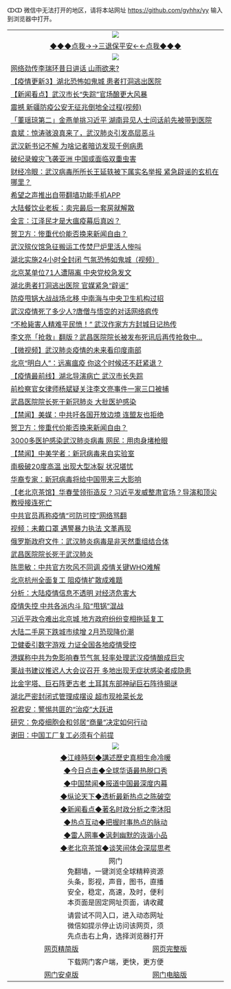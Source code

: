 ↀↀ 微信中无法打开的地区，请将本站网址 https://github.com/gyhhx/yy 输入到浏览器中打开。 

 <table>
  <tr>
    <td colspan="2" align=center><img src="https://github.com/gyhhx/image-upload/blob/master/3t%20(1).jpg"></td>
 </tr>
 <tr><td colspan="2" align="center"><a href="https://xball.casa/oo.aspx?name=ogQuit&key=eqxowaguscvmxdgc&from=yy">◆◆◆点我→→三退保平安←←点我◆◆◆</a></td></tr>
  <tr>
    <td colspan="2" align=center><img src="https://cdn.jsdelivr.net/gh/gyoupiodf/im1/%E7%BD%91%E9%97%A8%E6%96%B0%E9%97%BB1.jpg"></td>
 </tr>
<tr><td colspan="2" align="left"><a href="https://xball.casa/oo.aspx?name=c1132105&key=eqxowaguscvmxdgc&from=yy">网络劲传李瑞环昔日讲话 山雨欲来?</a></td></tr>
<tr><td colspan="2" align="left"><a href="https://xball.casa/oo.aspx?name=c1131771&key=eqxowaguscvmxdgc&from=yy">【疫情更新3】湖北恐怖如鬼城 患者打洞逃出医院</a></td></tr>
<tr><td colspan="2" align="left"><a href="https://xball.casa/oo.aspx?name=c1132138&key=eqxowaguscvmxdgc&from=yy">【新闻看点】武汉市长“失踪”官场酿更大风暴</a></td></tr>
<tr><td colspan="2" align="left"><a href="https://xball.casa/oo.aspx?name=c1132150&key=eqxowaguscvmxdgc&from=yy">震撼 新疆防疫公安无征兆倒地全过程(视频)</a></td></tr>
<tr><td colspan="2" align="left"><a href="https://xball.casa/oo.aspx?name=c1132166&key=eqxowaguscvmxdgc&from=yy">「董瑶琼第二」金燕单挑习近平 湖南异见人士问话前先被带到医院</a></td></tr>
<tr><td colspan="2" align="left"><a href="https://xball.casa/oo.aspx?name=c1132113&key=eqxowaguscvmxdgc&from=yy">袁斌：惊涛骇浪真来了，武汉肺炎引发高层恶斗</a></td></tr>
<tr><td colspan="2" align="left"><a href="https://xball.casa/oo.aspx?name=c1132180&key=eqxowaguscvmxdgc&from=yy">武汉新书记不解 为啥记者暗访发现千例病患</a></td></tr>
<tr><td colspan="2" align="left"><a href="https://xball.casa/oo.aspx?name=c1132182&key=eqxowaguscvmxdgc&from=yy">破纪录蝗灾飞袭亚洲 中国或面临双重虫害</a></td></tr>
<tr><td colspan="2" align="left"><a href="https://xball.casa/oo.aspx?name=c1132143&key=eqxowaguscvmxdgc&from=yy">财经冷眼：武汉病毒所所长王延轶被下属实名举报 紧急辟谣的玄机在哪里？</a></td></tr>
<tr><td colspan="2" align="left"><a href="https://xball.casa/oo.aspx?name=c1132202&key=eqxowaguscvmxdgc&from=yy">希望之声推出自带翻墙功能手机APP</a></td></tr>
<tr><td colspan="2" align="left"><a href="https://xball.casa/oo.aspx?name=c1132194&key=eqxowaguscvmxdgc&from=yy">大陆餐饮业老板：卖完最后一套房就解散</a></td></tr>
<tr><td colspan="2" align="left"><a href="https://xball.casa/oo.aspx?name=c1132140&key=eqxowaguscvmxdgc&from=yy">金言：江泽民才是大瘟疫幕后真凶？</a></td></tr>
<tr><td colspan="2" align="left"><a href="https://xball.casa/oo.aspx?name=c1132197&key=eqxowaguscvmxdgc&from=yy">贺卫方：惨重代价能否换来新闻自由？</a></td></tr>
<tr><td colspan="2" align="left"><a href="https://xball.casa/oo.aspx?name=c1132171&key=eqxowaguscvmxdgc&from=yy">武汉殡仪馆急征搬运工传焚尸炉里活人惨叫</a></td></tr>
<tr><td colspan="2" align="left"><a href="https://xball.casa/oo.aspx?name=c1132183&key=eqxowaguscvmxdgc&from=yy">湖北实施24小时全封闭 气氛恐怖如鬼城（视频）</a></td></tr>
<tr><td colspan="2" align="left"><a href="https://xball.casa/oo.aspx?name=c1132200&key=eqxowaguscvmxdgc&from=yy">北京某单位71人遭隔离 中央党校急发文</a></td></tr>
<tr><td colspan="2" align="left"><a href="https://xball.casa/oo.aspx?name=c1132114&key=eqxowaguscvmxdgc&from=yy">湖北患者打洞逃出医院 官媒紧急“辟谣”</a></td></tr>
<tr><td colspan="2" align="left"><a href="https://xball.casa/oo.aspx?name=c1132131&key=eqxowaguscvmxdgc&from=yy">防疫甩锅大战战场北移 中南海与中央卫生机构过招</a></td></tr>
<tr><td colspan="2" align="left"><a href="https://xball.casa/oo.aspx?name=c1132170&key=eqxowaguscvmxdgc&from=yy">武汉疫情死了多少人?唐僧与悟空的对话网络疯传</a></td></tr>
<tr><td colspan="2" align="left"><a href="https://xball.casa/oo.aspx?name=c1132222&key=eqxowaguscvmxdgc&from=yy">“不枪毙害人精难平民愤！” 武汉作家方方封城日记热传</a></td></tr>
<tr><td colspan="2" align="left"><a href="https://xball.casa/oo.aspx?name=c1132209&key=eqxowaguscvmxdgc&from=yy">李文亮「抢救」翻版？武昌医院院长被发布死讯后再传抢救中…</a></td></tr>
<tr><td colspan="2" align="left"><a href="https://xball.casa/oo.aspx?name=c1132184&key=eqxowaguscvmxdgc&from=yy">【微视频】武汉肺炎疫情的未来看印度南部</a></td></tr>
<tr><td colspan="2" align="left"><a href="https://xball.casa/oo.aspx?name=c1132193&key=eqxowaguscvmxdgc&from=yy">北京“明白人”：远离瘟疫 你这个时候还不赶紧退？</a></td></tr>
<tr><td colspan="2" align="left"><a href="https://xball.casa/oo.aspx?name=c1132216&key=eqxowaguscvmxdgc&from=yy">【疫情最前线】湖北导演病亡 武汉市长失踪</a></td></tr>
<tr><td colspan="2" align="left"><a href="https://xball.casa/oo.aspx?name=c1132187&key=eqxowaguscvmxdgc&from=yy">前检察官女律师杨斌疑关注李文亮事件一家三口被捕</a></td></tr>
<tr><td colspan="2" align="left"><a href="https://xball.casa/oo.aspx?name=c1132127&key=eqxowaguscvmxdgc&from=yy">武昌医院院长死于新冠肺炎 大批医护感染</a></td></tr>
<tr><td colspan="2" align="left"><a href="https://xball.casa/oo.aspx?name=c1132206&key=eqxowaguscvmxdgc&from=yy">【禁闻】美媒：中共吁各国开放边境 连盟友也拒绝</a></td></tr>
<tr><td colspan="2" align="left"><a href="https://xball.casa/oo.aspx?name=c1132130&key=eqxowaguscvmxdgc&from=yy">贺卫方：惨重代价能否换来新闻自由？</a></td></tr>
<tr><td colspan="2" align="left"><a href="https://xball.casa/oo.aspx?name=c1132220&key=eqxowaguscvmxdgc&from=yy">3000多医护感染武汉肺炎病毒 网民：用肉身堵枪眼</a></td></tr>
<tr><td colspan="2" align="left"><a href="https://xball.casa/oo.aspx?name=c1132205&key=eqxowaguscvmxdgc&from=yy">【禁闻】中美学者：新冠病毒来自实验室</a></td></tr>
<tr><td colspan="2" align="left"><a href="https://xball.casa/oo.aspx?name=c1132189&key=eqxowaguscvmxdgc&from=yy">南极破20度高温 出现大型冰裂 状况堪忧</a></td></tr>
<tr><td colspan="2" align="left"><a href="https://xball.casa/oo.aspx?name=c1132128&key=eqxowaguscvmxdgc&from=yy">华裔专家：新冠病毒将给中国带来三大影响</a></td></tr>
<tr><td colspan="2" align="left"><a href="https://xball.casa/oo.aspx?name=c1132144&key=eqxowaguscvmxdgc&from=yy">【老北京茶馆】华春莹领衔造反？习近平发威整肃官场？导演和顶尖教授接连死亡</a></td></tr>
<tr><td colspan="2" align="left"><a href="https://xball.casa/oo.aspx?name=c1132126&key=eqxowaguscvmxdgc&from=yy">中共官员再称疫情“可防可控”网络骂翻</a></td></tr>
<tr><td colspan="2" align="left"><a href="https://xball.casa/oo.aspx?name=c1132075&key=eqxowaguscvmxdgc&from=yy">视频：未戴口罩 遇警暴力执法 文革再现</a></td></tr>
<tr><td colspan="2" align="left"><a href="https://xball.casa/oo.aspx?name=c1132121&key=eqxowaguscvmxdgc&from=yy">俄罗斯政府文件：武汉肺炎病毒是非天然重组结合体</a></td></tr>
<tr><td colspan="2" align="left"><a href="https://xball.casa/oo.aspx?name=c1132223&key=eqxowaguscvmxdgc&from=yy">武昌医院院长死于武汉肺炎</a></td></tr>
<tr><td colspan="2" align="left"><a href="https://xball.casa/oo.aspx?name=c1132203&key=eqxowaguscvmxdgc&from=yy">陈思敏：中共官方吹风不同调 疫情关键WHO难解</a></td></tr>
<tr><td colspan="2" align="left"><a href="https://xball.casa/oo.aspx?name=c1132165&key=eqxowaguscvmxdgc&from=yy">北京杭州全面复工 阻疫情扩散成难题</a></td></tr>
<tr><td colspan="2" align="left"><a href="https://xball.casa/oo.aspx?name=c1132201&key=eqxowaguscvmxdgc&from=yy">分析：大陆疫情信息不透明 对经济危害大</a></td></tr>
<tr><td colspan="2" align="left"><a href="https://xball.casa/oo.aspx?name=c1132118&key=eqxowaguscvmxdgc&from=yy">疫情失控 中共各派内斗 陷“甩锅”混战</a></td></tr>
<tr><td colspan="2" align="left"><a href="https://xball.casa/oo.aspx?name=c1132142&key=eqxowaguscvmxdgc&from=yy">习近平政令难出北京城 地方政府纷纷变相拖延复工</a></td></tr>
<tr><td colspan="2" align="left"><a href="https://xball.casa/oo.aspx?name=c1132108&key=eqxowaguscvmxdgc&from=yy">大陆二手房下跌城市续增 2月恐现降价潮</a></td></tr>
<tr><td colspan="2" align="left"><a href="https://xball.casa/oo.aspx?name=c1132169&key=eqxowaguscvmxdgc&from=yy">卫健委引数字游戏 力证全国各地疫情受控</a></td></tr>
<tr><td colspan="2" align="left"><a href="https://xball.casa/oo.aspx?name=c1132172&key=eqxowaguscvmxdgc&from=yy">港媒称中共为免影响春节气氛 轻率处理武汉疫情酿成巨灾</a></td></tr>
<tr><td colspan="2" align="left"><a href="https://xball.casa/oo.aspx?name=c1132163&key=eqxowaguscvmxdgc&from=yy">栗战书建议推迟人大会议召开 多地出现无症状感染者成隐患</a></td></tr>
<tr><td colspan="2" align="left"><a href="https://xball.casa/oo.aspx?name=c1132124&key=eqxowaguscvmxdgc&from=yy">比金字塔、巨石阵更古老 土耳其东部神祕巨石阵待揭谜</a></td></tr>
<tr><td colspan="2" align="left"><a href="https://xball.casa/oo.aspx?name=c1132139&key=eqxowaguscvmxdgc&from=yy">湖北严密封闭式管理成摆设 超市现抢菜长龙</a></td></tr>
<tr><td colspan="2" align="left"><a href="https://xball.casa/oo.aspx?name=c1132153&key=eqxowaguscvmxdgc&from=yy">祝君安：警惕共匪的“治疫”大跃进</a></td></tr>
<tr><td colspan="2" align="left"><a href="https://xball.casa/oo.aspx?name=c1132148&key=eqxowaguscvmxdgc&from=yy">研究：免疫细胞会和邻居“商量”决定如何行动</a></td></tr>
<tr><td colspan="2" align="left"><a href="https://xball.casa/oo.aspx?name=c1132218&key=eqxowaguscvmxdgc&from=yy">谢田：中国工厂复工必须有个前提</a></td></tr>
 
 <tr>
   <td colspan="2" align=center><img src="https://cdn.jsdelivr.net/gh/gyoupiodf/im1/jf-1.jpg"></td>
  </tr>
   <tr>
   <td colspan="2" align=center> 
<a href="https://xball.casa/oo.aspx?name=c922850&key=eqxowaguscvmxdgc&from=yy&tag=9877">◆江峰時刻◆講述歷史真相生命冷暖</a><br/>
    </td>
  </tr>
   <tr>
   <td colspan="2" align=center> 
<a href="https://xball.casa/oo.aspx?name=c816850&key=eqxowaguscvmxdgc&from=yy&tag=9877">◆今日点击◆全球华语最热脱口秀</a><br/>
    </td>
  </tr>
  <tr>
  <td colspan="2" align=center>
<a href="https://xball.casa/oo.aspx?name=c816860&key=eqxowaguscvmxdgc&from=yy&tag=99733110">◆中国禁闻◆报道中国最深度内幕</a><br/>
   </tr>
  <tr>
     <td colspan="2" align=center>
<a href="https://xball.casa/oo.aspx?name=c816855&key=eqxowaguscvmxdgc&from=yy&tag=997110">◆纵论天下◆透析最新热点之陈破空</a><br/>
   </tr>
   <tr>
      <td colspan="2" align=center>
<a href="https://xball.casa/oo.aspx?name=c838308&key=eqxowaguscvmxdgc&from=yy&tag=9973110">◆新闻看点◆著名时政分析之李沐阳</a><br/>
   </tr>
   <tr>
     <td colspan="2" align=center>
<a href="https://xball.casa/oo.aspx?name=c816852&key=eqxowaguscvmxdgc&from=yy&tag=9733110">◆热点互动◆把握时事热点的脉动</a><br/>
   </tr>
   <tr>
      <td colspan="2" align=center>
<a href="https://xball.casa/oo.aspx?name=c816694&key=eqxowaguscvmxdgc&from=yy&tag=93310">◆雷人网事◆讽刺幽默的诙谐小品</a><br/>
   </tr>
   <tr>
    <td colspan="2" align=center>
<a href="https://xball.casa/oo.aspx?name=c816650&key=eqxowaguscvmxdgc&from=yy&tag=9973110">◆老北京茶馆◆谈笑间体会深层思考</a><br/>
   </tr>
<tr>
    <td colspan="2" align="center">网门<br/>免翻墙，一键浏览全球精粹资源<br/>头条，影视，声音，图书，直播<br/>安全，稳定，高速，及时，便利<br/>本页面是固定网址页面，请收藏</td>
  <tr>
  <tr>
    <td colspan="2" align="center">请尝试不同入口，进入动态网址<br/>微信如提示停止访问该网页，须<br/>先点击右上角，选择浏览器打开</td>
  <tr>  
  <tr>
    <td align="center"><a href="https://gitcdn.xyz/repo/otiny/up/master/show002.htm">网页精简版</a></td>
    <td align="center"><a href="https://gitcdn.xyz/repo/otiny/up/master/show001.htm">网页完整版</a></td>
  </tr>
  <tr>
    <td colspan="2" align="center">下载网门客户端，更快，更方便</td>
  <tr>
  <tr>
    <td align="center"><a href="https://raw.githubusercontent.com/opipe/up/master/oGatea.apk">网门安卓版</a></td>
    <td align="center"><a href="https://raw.githubusercontent.com/opipe/up/master/oGate.zip">网门电脑版</a></td>
  </tr>

</table>

